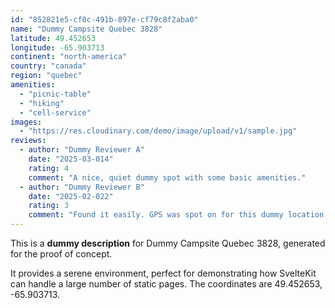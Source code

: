 ```yaml
---
id: "852821e5-cf0c-491b-897e-cf79c8f2aba0"
name: "Dummy Campsite Quebec 3828"
latitude: 49.452653
longitude: -65.903713
continent: "north-america"
country: "canada"
region: "quebec"
amenities:
  - "picnic-table"
  - "hiking"
  - "cell-service"
images:
  - "https://res.cloudinary.com/demo/image/upload/v1/sample.jpg"
reviews:
  - author: "Dummy Reviewer A"
    date: "2025-03-014"
    rating: 4
    comment: "A nice, quiet dummy spot with some basic amenities."
  - author: "Dummy Reviewer B"
    date: "2025-02-022"
    rating: 3
    comment: "Found it easily. GPS was spot on for this dummy location."
---
```


This is a **dummy description** for Dummy Campsite Quebec 3828, generated for the proof of concept.

It provides a serene environment, perfect for demonstrating how SvelteKit can handle a large number of static pages. The coordinates are 49.452653, -65.903713.
